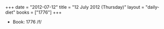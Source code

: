 +++
date = "2012-07-12"
title = "12 July 2012 (Thursday)"
layout = "daily-diet"
books = ["1776"]
+++


* Book: 1776 /f/
